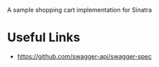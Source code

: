 A sample shopping cart implementation for Sinatra

# Useful Links

* https://github.com/swagger-api/swagger-spec
